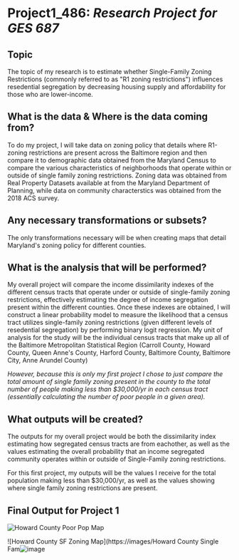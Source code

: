 # Project1_486: *Research Project for GES 687*

## Topic
The topic of my research is to estimate whether Single-Family Zoning Restrictions (commonly referred to as "R1 zoning restrictions") influences resedential segregation by decreasing housing supply and affordability for those who are lower-income.

## What is the data & Where is the data coming from? 
To do my project, I will take data on zoning policy that details where R1-zoning restrictions are present across the Baltimore region and then compare it to demographic data obtained from the Maryland Census to compare the various characteristics of neighborhoods that operate within or outside of single family zoning restrictions. Zoning data was obtained from Real Property Datasets available at from the Maryland Department of Planning, while data on community characterstics was obtained from the 2018 ACS survey. 

## Any necessary transformations or subsets? 
The only transformations necessary will be when creating maps that detail Maryland's zoning policy for different counties. 

## What is the analysis that will be performed? 
My overall project will compare the income dissimilarity indexes of the different census tracts that operate under or outside of single-family zoning restrictions, effectively estimating the degree of income segregation present within the different counties. Once these indexes are obtained, I will construct a linear probability model  to measure the likelihood that a census tract utilizes single-family zoning restrictions (given different levels of resedential segregation) by performing binary logit regression. My unit of analysis for the study will be the individual census tracts that make up all of the Baltimore Metropolitan Statistical Region (Carroll County, Howard County, Queen Anne's County, Harford County, Baltimore County, Baltimore City, Anne Arundel County)


*However, because this is only my first project I chose to just compare the total amount of single family zoning present in the county to the total number of people making less than $30,000/yr in each census tract (essentially calculating the number of poor people in a given area).*

## What outputs will be created? 
The outputs for my overall project would be both the dissimilarity index estimating how segregated census tracts are from eachother, as well as the values estimating the overall probability that an income segregated community operates within or outside of Single-Family zoning restrictions. 

For this first project, my outputs will be the values I receive for the total population making less than $30,000/yr, as well as the values showing where single family zoning restrictions are present. 


## Final Output for Project 1 
![Howard County Poor Pop Map](https://user-images.githubusercontent.com/78118883/111846271-d0ab4500-88dc-11eb-8720-27896f8b7147.png)


![Howard County SF Zoning Map](https://images/Howard County Single Fam![image](https://user-images.githubusercontent.com/78118883/111846324-e9b3f600-88dc-11eb-8289-33385ffdafb2.png)



